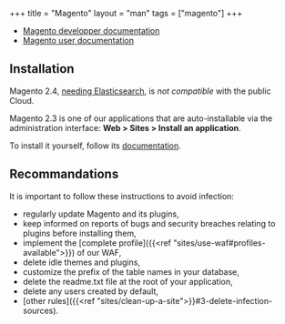 +++
title = "Magento"
layout = "man"
tags = ["magento"]
+++

- [Magento developper documentation](https://devdocs.magento.com/)
- [Magento user documentation](https://docs.magento.com/user-guide/)

## Installation

Magento 2.4, [needing Elasticsearch](https://devdocs.magento.com/guides/v2.4/install-gde/system-requirements-tech.html), is *not compatible* with the public Cloud.

Magento 2.3 is one of our applications that are auto-installable via the administration interface: **Web > Sites > Install an application**.

To install it yourself, follow its [documentation](https://magento.com/tech-resources/download).

## Recommandations

It is important to follow these instructions to avoid infection:

- regularly update Magento and its plugins,
- keep informed on reports of bugs and security breaches relating to plugins before installing them,
- implement the [complete profile]({{<ref "sites/use-waf#profiles-available">}}) of our WAF,
- delete idle themes and plugins,
- customize the prefix of the table names in your database,
- delete the readme.txt file at the root of your application,
- delete any users created by default,
- [other rules]({{<ref "sites/clean-up-a-site">}}#3-delete-infection-sources).
